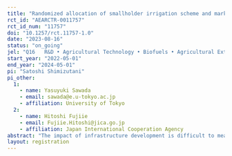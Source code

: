 ```yaml
---
title: "Randomized allocation of smallholder irrigation scheme and market-oriented agricultural extension intervention in Zambia. "
rct_id: "AEARCTR-0011757"
rct_id_num: "11757"
doi: "10.1257/rct.11757-1.0"
date: "2023-08-16"
status: "on_going"
jel: "Q16	R&D • Agricultural Technology • Biofuels • Agricultural Extension Services"
start_year: "2022-05-01"
end_year: "2024-05-01"
pi: "Satoshi Shimizutani"
pi_other:
  1:
    - name: Yasuyuki Sawada
    - email: sawada@e.u-tokyo.ac.jp
    - affiliation: University of Tokyo
  2:
    - name: Hitoshi Fujiie
    - email: Fujiie.Hitoshi@jica.go.jp
    - affiliation: Japan International Cooperation Agency
abstract: "The impact of infrastructure development is difficult to measure because of its innate nature of non-randomness. We examine the impact of smallholder irrigation scheme by assigning farmer groups randomly to make a causal inference on livelihood of smallholder farmers. Moreover, a half of farmer groups which are randomized assigned among the treatment group receive market-oriented agricultural extension too. This study reveals the relative impact of infrastructure (hardware) and agricultural extension (software). This study stands out as an exceptionally rare evaluation of an infrastructure project based on randomized controlled trials (RCTs). As far as we know, it's also the pioneering RCT conducted for an irrigation project."
layout: registration
---
```


